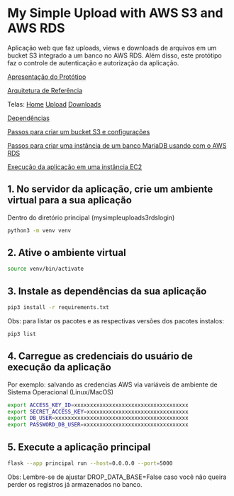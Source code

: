 # My Simple Upload with AWS S3 and AWS RDS

Aplicação web que faz uploads, views e downloads de arquivos em um bucket S3 integrado a um banco no AWS RDS. Além disso, este protótipo faz o controle de autenticação e autorização da aplicação. 

[Apresentação do Protótipo](https://github.com/armandossrecife/mysimpleuploads3rdslogin/blob/main/docs/Topicos%20Engenharia%20de%20Software%20-%20App%20Web%20com%20S3%20e%20RDS.pdf)

[Arquitetura de Referência](https://github.com/armandossrecife/mysimpleuploads3rdslogin/blob/main/docs/arquitetura.png)

Telas: [Home](https://github.com/armandossrecife/mysimpleuploads3rdslogin/blob/main/docs/home.png) [Upload](https://github.com/armandossrecife/mysimpleuploads3rdslogin/blob/main/docs/upload_2.png) [Downloads](https://github.com/armandossrecife/mysimpleuploads3rdslogin/blob/main/docs/downloads.png) 

[Dependências](https://github.com/armandossrecife/mysimpleuploads3rdslogin/blob/main/docs/dependencias.md)

[Passos para criar um bucket S3 e configurações](https://github.com/armandossrecife/mysimpleuploads3rdslogin/blob/main/docs/passos_s3.md)

[Passos para criar uma instância de um banco MariaDB usando com o AWS RDS](https://github.com/armandossrecife/mysimpleuploads3rdslogin/blob/main/docs/passos_rds.md)

[Execução da aplicação em uma instância EC2](https://github.com/armandossrecife/mysimpleuploads3rdslogin/blob/main/docs/passos_ec2.md)

## 1. No servidor da aplicação, crie um ambiente virtual para a sua aplicação

Dentro do diretório principal (mysimpleuploads3rdslogin)

```bash
python3 -m venv venv
```

## 2. Ative o ambiente virtual

```bash
source venv/bin/activate
```

## 3. Instale as dependências da sua aplicação

```bash
pip3 install -r requirements.txt
```

Obs: para listar os pacotes e as respectivas versões dos pacotes instalos:
```bash
pip3 list
```

## 4. Carregue as credenciais do usuário de execução da aplicação

Por exemplo: salvando as credencias AWS via variáveis de ambiente de Sistema Operacional (Linux/MacOS)

```bash
export ACCESS_KEY_ID=xxxxxxxxxxxxxxxxxxxxxxxxxxxxxxxxxxxx
export SECRET_ACCESS_KEY=xxxxxxxxxxxxxxxxxxxxxxxxxxxxxxxx
export DB_USER=xxxxxxxxxxxxxxxxxxxxxxxxxxxxxxxxxxxxxxxxxx
export PASSWORD_DB_USER=xxxxxxxxxxxxxxxxxxxxxxxxxxxxxxxxx
```

## 5. Execute a aplicação principal
```bash
flask --app principal run --host=0.0.0.0 --port=5000
```

Obs: Lembre-se de ajustar DROP_DATA_BASE=False caso você não queira perder os registros já armazenados no banco.
